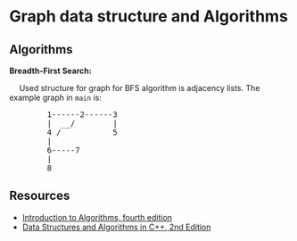 Graph data structure and Algorithms
===

## Algorithms

**Breadth-First Search:**

&emsp; Used structure for graph for BFS algorithm is adjacency lists. The example graph in `main` is: 
<pre>
        1------2------3
        |  __/        |
        4 /           5
        |
        6-----7
        |
        8
</pre>


## Resources

- [Introduction to Algorithms, fourth edition](https://www.amazon.com/-/es/Introduction-Algorithms-fourth-Thomas-Cormen/dp/026204630X)
- [Data Structures and Algorithms in C++, 2nd Edition](https://www.amazon.com/Data-Structures-Algorithms-C-2nd-ebook/dp/B005FHM6X2)